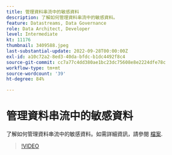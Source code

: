 ```yaml
---
title: 管理資料串流中的敏感資料
description: 了解如何管理資料串流中的敏感資料。
feature: Datastreams, Data Governance
role: Data Architect, Developer
level: Intermediate
kt: 11176
thumbnail: 3409588.jpeg
last-substantial-update: 2022-09-28T00:00:00Z
exl-id: a10c72a2-8ed3-40da-bfdc-b1dc4492f8c4
source-git-commit: cc7a77c4dd380ae1bc23dc75608e8e2224dfe78c
workflow-type: tm+mt
source-wordcount: '39'
ht-degree: 84%

---
```


# 管理資料串流中的敏感資料

了解如何管理資料串流中的敏感資料。如需詳細資訊，請參閱 [檔案](https://experienceleague.adobe.com/docs/experience-platform/edge/datastreams/overview.html).

>[!VIDEO](https://video.tv.adobe.com/v/3409588/?quality=12&learn=on)
